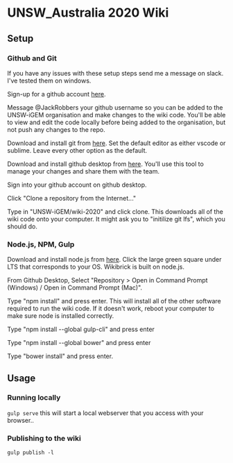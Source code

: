 # UNSW_Australia 2020 Wiki

## Setup

### Github and Git
If you have any issues with these setup steps send me a message on slack. I've tested them on windows.

Sign-up for a github account [here](https://github.com/join).

Message @JackRobbers your github username so you can be added to the UNSW-iGEM organisation and make changes to the wiki code. You'll be able to view and edit the code locally before being added to the organisation, but not push any changes to the repo.

Download and install git from [here](https://git-scm.com/downloads). Set the default editor as either vscode or sublime. Leave every other option as the default.

Download and install github desktop from [here](https://desktop.github.com/). You'll use this tool to manage your changes and share them with the team.

Sign into your github account on github desktop.

Click "Clone a repository from the Internet..."

Type in "UNSW-iGEM/wiki-2020" and click clone. This downloads all of the wiki code onto your computer. It might ask you to "initilize git lfs", which you should do.

### Node.js, NPM, Gulp

Download and install node.js from [here](https://nodejs.org/en/download/). Click the large green square under LTS that corresponds to your OS. Wikibrick is built on node.js.

From Github Desktop, Select "Repository > Open in Command Prompt (Windows) / Open in Command Prompt (Mac)".

Type "npm install" and press enter. This will install all of the other software required to run the wiki code. If it doesn't work, reboot your computer to make sure node is installed correctly.

Type "npm install --global gulp-cli" and press enter

Type "npm install --global bower" and press enter

Type "bower install" and press enter.

## Usage

### Running locally

```gulp serve```
this will start a local webserver that you access with your browser..

### Publishing to the wiki

```gulp publish -l```
